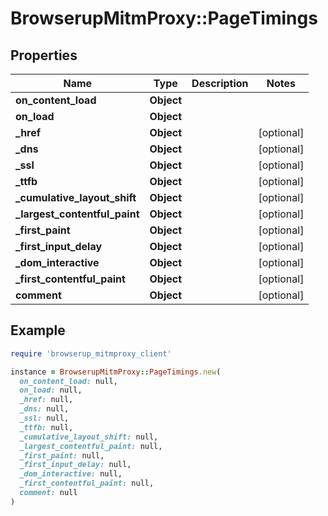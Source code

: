# BrowserupMitmProxy::PageTimings

## Properties

| Name | Type | Description | Notes |
| ---- | ---- | ----------- | ----- |
| **on_content_load** | **Object** |  |  |
| **on_load** | **Object** |  |  |
| **_href** | **Object** |  | [optional] |
| **_dns** | **Object** |  | [optional] |
| **_ssl** | **Object** |  | [optional] |
| **_ttfb** | **Object** |  | [optional] |
| **_cumulative_layout_shift** | **Object** |  | [optional] |
| **_largest_contentful_paint** | **Object** |  | [optional] |
| **_first_paint** | **Object** |  | [optional] |
| **_first_input_delay** | **Object** |  | [optional] |
| **_dom_interactive** | **Object** |  | [optional] |
| **_first_contentful_paint** | **Object** |  | [optional] |
| **comment** | **Object** |  | [optional] |

## Example

```ruby
require 'browserup_mitmproxy_client'

instance = BrowserupMitmProxy::PageTimings.new(
  on_content_load: null,
  on_load: null,
  _href: null,
  _dns: null,
  _ssl: null,
  _ttfb: null,
  _cumulative_layout_shift: null,
  _largest_contentful_paint: null,
  _first_paint: null,
  _first_input_delay: null,
  _dom_interactive: null,
  _first_contentful_paint: null,
  comment: null
)
```

